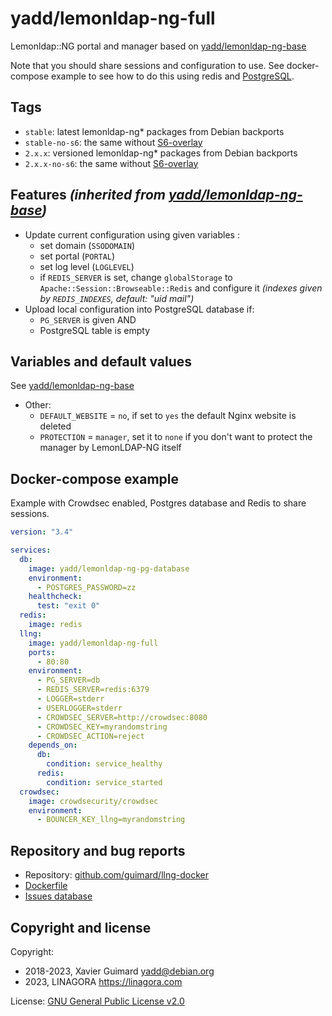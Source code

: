 # yadd/lemonldap-ng-full

Lemonldap::NG portal and manager based on [yadd/lemonldap-ng-base](https://github.com/guimard/llng-docker/blob/master/base/README.md#readme)

Note that you should share sessions and configuration to use. See
docker-compose example to see how to do this using redis and
[PostgreSQL](https://github.com/guimard/llng-docker/blob/master/pg/README.md#readme).

## Tags

* `stable`: latest lemonldap-ng\* packages from Debian backports
* `stable-no-s6`: the same without [S6-overlay](https://github.com/just-containers/s6-overlay)
* `2.x.x`: versioned lemonldap-ng\* packages from Debian backports
* `2.x.x-no-s6`: the same without [S6-overlay](https://github.com/just-containers/s6-overlay)

## Features _(inherited from [yadd/lemonldap-ng-base](https://github.com/guimard/llng-docker/blob/master/base/README.md#readme))_

* Update current configuration using given variables :
  * set domain (`SSODOMAIN`)
  * set portal (`PORTAL`)
  * set log level (`LOGLEVEL`)
  * if `REDIS_SERVER` is set, change `globalStorage` to `Apache::Session::Browseable::Redis` and configure it _(indexes given by `REDIS_INDEXES`, default: "uid mail")_
* Upload local configuration into PostgreSQL database if:
  * `PG_SERVER` is given AND
  * PostgreSQL table is empty

## Variables and default values

See [yadd/lemonldap-ng-base](https://github.com/guimard/llng-docker/blob/master/base/README.md#readme)

* Other:
  * `DEFAULT_WEBSITE` = `no`, if set to `yes` the default Nginx website is
    deleted
  * `PROTECTION` = `manager`, set it to `none` if you don't want to protect
    the manager by LemonLDAP-NG itself

## Docker-compose example

Example with Crowdsec enabled, Postgres database and Redis to share sessions.

```yaml
version: "3.4"

services:
  db:
    image: yadd/lemonldap-ng-pg-database
    environment:
      - POSTGRES_PASSWORD=zz
    healthcheck:
      test: "exit 0"
  redis:
    image: redis
  llng:
    image: yadd/lemonldap-ng-full
    ports:
      - 80:80
    environment:
      - PG_SERVER=db
      - REDIS_SERVER=redis:6379
      - LOGGER=stderr
      - USERLOGGER=stderr
      - CROWDSEC_SERVER=http://crowdsec:8080
      - CROWDSEC_KEY=myrandomstring
      - CROWDSEC_ACTION=reject
    depends_on:
      db:
        condition: service_healthy
      redis:
        condition: service_started
  crowdsec:
    image: crowdsecurity/crowdsec
    environment:
      - BOUNCER_KEY_llng=myrandomstring
```

## Repository and bug reports

* Repository: [github.com/guimard/llng-docker](https://github.com/guimard/llng-docker/tree/master/full)
* [Dockerfile](https://github.com/guimard/llng-docker/blob/master/full/Dockerfile)
* [Issues database](https://github.com/guimard/llng-docker/issues)

## Copyright and license

Copyright:
 * 2018-2023, Xavier Guimard <yadd@debian.org>
 * 2023, LINAGORA <https://linagora.com>

License: [GNU General Public License v2.0](https://github.com/guimard/llng-docker/blob/master/LICENSE)
